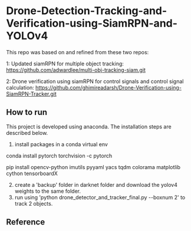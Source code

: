 # Drone-Detection-Tracking-and-Verification-using-SiamRPN-and-YOLOv4

This repo was based on and refined from these two repos:

1: Updated siamRPN for multiple object tracking: https://github.com/adwardlee/multi-obj-tracking-siam.git

2: Drone verification using siamRPN for control signals and control signal calculation: https://github.com/ghimireadarsh/Drone-Verification-using-SiamRPN-Tracker.git

## How to run
This project is developed using anaconda. The installation steps are described below.
1. install packages in a conda virtual env

  conda install pytorch torchvision -c pytorch
  
  pip install opencv-python imutils pyyaml yacs tqdm colorama matplotlib cython tensorboardX

2. create a 'backup' folder in darknet folder and download the yolov4 weights to the same folder.
3. run using 'python drone_detector_and_tracker_final.py --boxnum 2' to track 2 objects. 


## Reference
